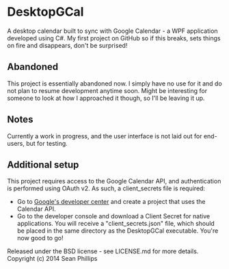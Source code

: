 # DesktopGCal

A desktop calendar built to sync with Google Calendar - a WPF application developed using C#.
My first project on GitHub so if this breaks, sets things on fire and disappears, don't be surprised!

## Abandoned
This project is essentially abandoned now. I simply have no use for it and do not plan to resume development anytime soon. Might be interesting for someone to look at how I approached it though, so I'll be leaving it up.

## Notes
Currently a work in progress, and the user interface is not laid out for end-users, but for testing.

## Additional setup
This project requires access to the Google Calendar API, and authentication is performed using OAuth v2. As such, a client_secrets file is required:
* Go to [Google's developer center](https://developers.google.com/google-apps/calendar/) and create a project that uses the Calendar API. 
* Go to the developer console and download a Client Secret for native applications. 
You will receive a "client_secrets.json" file, which should be placed in the same directory as the DesktopGCal executable. You're now good to go!

Released under the BSD license - see LICENSE.md for more details.
Copyright (c) 2014 Sean Phillips
